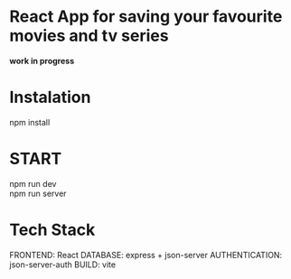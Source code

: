 # React App for saving your favourite movies and tv series
**work in progress**

# Instalation
npm install

# START
npm run dev <br>
npm run server

# Tech Stack
FRONTEND: React
DATABASE: express + json-server
AUTHENTICATION: json-server-auth
BUILD: vite
